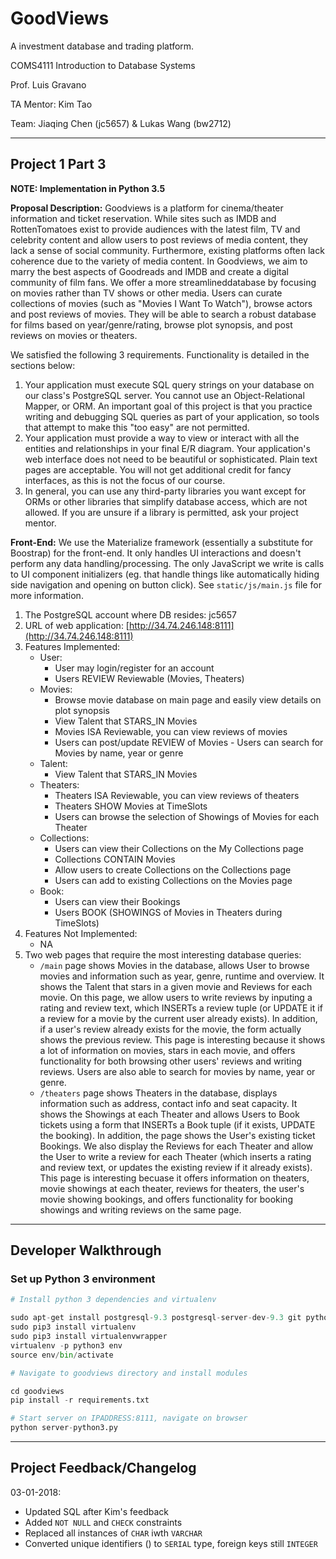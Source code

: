 # GoodViews

A investment database and trading platform.

COMS4111 Introduction to Database Systems

Prof. Luis Gravano

TA Mentor: Kim Tao

Team: Jiaqing Chen (jc5657) & Lukas Wang (bw2712)

---

## Project 1 Part 3

**NOTE: Implementation in Python 3.5**

**Proposal Description:** Goodviews is a platform for cinema/theater information and ticket reservation. While sites such as IMDB and RottenTomatoes exist to provide audiences with the latest film, TV and celebrity content and allow users to post reviews of media content, they lack a sense of social community. Furthermore, existing platforms often lack coherence due to the variety of media content. In Goodviews, we aim to marry the best aspects of Goodreads and IMDB and create a digital community of film fans. We offer a more ​streamlined ​database by focusing on movies rather than TV shows or other media. Users can curate ​collections ​of movies (such as "Movies I Want To Watch"), browse actors and post ​reviews ​of movies. They will be able to search a ​robust database ​ for films based on year/genre/rating, browse
plot synopsis, and post reviews on movies or theaters.

We satisfied the following 3 requirements. Functionality is detailed in the sections below:

1. Your application must execute SQL query strings on your database on our class's PostgreSQL server. You cannot use an Object-Relational Mapper, or ORM. An important goal of this project is that you practice writing and debugging SQL queries as part of your application, so tools that attempt to make this "too easy" are not permitted.
2. Your application must provide a way to view or interact with all the entities and relationships in your final E/R diagram.
Your application's web interface does not need to be beautiful or sophisticated. Plain text pages are acceptable. You will not get additional credit for fancy interfaces, as this is not the focus of our course.
3. In general, you can use any third-party libraries you want except for ORMs or other libraries that simplify database access, which are not allowed. If you are unsure if a library is permitted, ask your project mentor.

**Front-End:** We use the Materialize framework (essentially a substitute for Boostrap) for the front-end. It only handles UI interactions and doesn't perform any data handling/processing. The only JavaScript we write is calls to UI component initializers (eg. that handle things like automatically hiding side navigation and opening on button click). See `static/js/main.js` file for more information.

1. The PostgreSQL account where DB resides: jc5657
2. URL of web application: [http://34.74.246.148:8111](http://34.74.246.148:8111)
3. Features Implemented:
    - User:
        - User may login/register for an account
        - Users REVIEW Reviewable (Movies, Theaters)
    - Movies:
        - Browse movie database on main page and easily view details on plot synopsis
        - View Talent that STARS_IN Movies
        - Movies ISA Reviewable, you can view reviews of movies
        - Users can post/update REVIEW of Movies
				- Users can search for Movies by name, year or genre
    - Talent:
        - View Talent that STARS_IN Movies
    - Theaters:
        - Theaters ISA Reviewable, you can view reviews of theaters
        - Theaters SHOW Movies at TimeSlots
        - Users can browse the selection of Showings of Movies for each Theater
    - Collections:
        - Users can view their Collections on the My Collections page
        - Collections CONTAIN Movies
        - Allow users to create Collections on the Collections page
        - Users can add to existing Collections on the Movies page
    - Book:
        - Users can view their Bookings
        - Users BOOK (SHOWINGS of Movies in Theaters during TimeSlots)
4. Features Not Implemented:
    - NA
5. Two web pages that require the most interesting database queries:
    - `/main` page shows Movies in the database, allows User to browse movies and information such as year, genre, runtime and overview. It shows the Talent that stars in a given movie and Reviews for each movie. On this page, we allow users to write reviews by inputing a rating and review text, which INSERTs a review tuple (or UPDATE it if a review for a movie by the current user already exists). In addition, if a user's review already exists for the movie, the form actually shows the previous review. This page is interesting because it shows a lot of information on movies, stars in each movie, and offers functionality for both browsing other users' reviews and writing reviews. Users are also able to search for movies by name, year or genre.
    - `/theaters` page shows Theaters in the database, displays information such as address, contact info and seat capacity. It shows the Showings at each Theater and allows Users to Book tickets using a form that INSERTs a Book tuple (if it exists, UPDATE the booking). In addition, the page shows the User's existing ticket Bookings. We also display the Reviews for each Theater and allow the User to write a review for each Theater (which inserts a rating and review text, or updates the existing review if it already exists). This page is interesting becuase it offers information on theaters, movie showings at each theater, reviews for theaters, the user's movie showing bookings, and offers functionality for booking showings and writing reviews on the same page.

---

## Developer Walkthrough

### Set up Python 3 environment

```py
# Install python 3 dependencies and virtualenv

sudo apt-get install postgresql-9.3 postgresql-server-dev-9.3 git python3-dev python3-pip
sudo pip3 install virtualenv
sudo pip3 install virtualenvwrapper
virtualenv -p python3 env
source env/bin/activate

# Navigate to goodviews directory and install modules

cd goodviews
pip install -r requirements.txt

# Start server on IPADDRESS:8111, navigate on browser
python server-python3.py
```

---

## Project Feedback/Changelog

03-01-2018:

- Updated SQL after Kim's feedback
- Added `NOT NULL` and `CHECK` constraints
- Replaced all instances of `CHAR` iwth `VARCHAR`
- Converted unique identifiers (<id>) to `SERIAL` type, foreign keys still `INTEGER`
